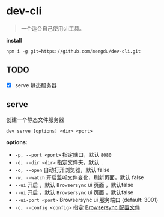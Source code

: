 # dev-cli

> 一个适合自己使用cli工具。

**install**

```ls
npm i -g git+https://github.com/mengdu/dev-cli.git
```

## TODO

 - [x] serve 静态服务器


## serve

创建一个静态文件服务器

```ls
dev serve [options] <dir> <port>
```

**options:**

 + `-p, --port <port>` 指定端口，默认 `8080`
 + `-d, --dir <dir>` 指定文件夹，默认 `.`
 + `-o, --open` 自动打开浏览器，默认 false
 + `-w, --watch` 开启监听文件变化，刷新页面，默认 false
 + `--ui` 开启 ，默认 `Browsersync` ui 页面 ，默认false
 + `--ui` 开启 ，默认 `Browsersync` ui 页面 ，默认false
 + `--ui-port <port>` Browsersync ui 服务端口 (default: 3001)
 + `-c, --config <config>` 指定 [Browsersync 配置文件](https://browsersync.io/docs/options)
